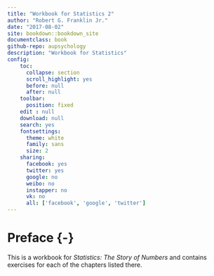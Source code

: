 ```yaml
--- 
title: "Workbook for Statistics 2"
author: "Robert G. Franklin Jr."
date: "2017-08-02"
site: bookdown::bookdown_site
documentclass: book
github-repo: aupsychology
description: "Workbook for Statistics"
config:
    toc:
      collapse: section
      scroll_highlight: yes
      before: null
      after: null
    toolbar:
      position: fixed
    edit : null
    download: null
    search: yes
    fontsettings:
      theme: white
      family: sans
      size: 2
    sharing:
      facebook: yes
      twitter: yes
      google: no
      weibo: no
      instapper: no
      vk: no
      all: ['facebook', 'google', 'twitter']
---
```


# Preface {-}

This is a workbook for *Statistics: The Story of Numbers* and contains exercises for each of the chapters listed there.


